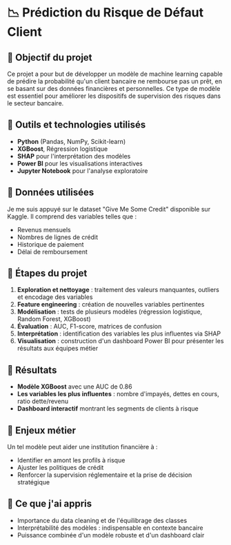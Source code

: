 # 📉 Prédiction du Risque de Défaut Client

## 🎯 Objectif du projet
Ce projet a pour but de développer un modèle de machine learning capable de prédire la probabilité qu'un client bancaire ne rembourse pas un prêt, en se basant sur des données financières et personnelles. Ce type de modèle est essentiel pour améliorer les dispositifs de supervision des risques dans le secteur bancaire.

## 🧰 Outils et technologies utilisés
- **Python** (Pandas, NumPy, Scikit-learn)
- **XGBoost**, Régression logistique
- **SHAP** pour l'interprétation des modèles
- **Power BI** pour les visualisations interactives
- **Jupyter Notebook** pour l'analyse exploratoire

## 📁 Données utilisées
Je me suis appuyé sur le dataset "Give Me Some Credit" disponible sur Kaggle. Il comprend des variables telles que :
- Revenus mensuels
- Nombres de lignes de crédit
- Historique de paiement
- Délai de remboursement

## 🚀 Étapes du projet
1. **Exploration et nettoyage** : traitement des valeurs manquantes, outliers et encodage des variables
2. **Feature engineering** : création de nouvelles variables pertinentes
3. **Modélisation** : tests de plusieurs modèles (régression logistique, Random Forest, XGBoost)
4. **Évaluation** : AUC, F1-score, matrices de confusion
5. **Interprétation** : identification des variables les plus influentes via SHAP
6. **Visualisation** : construction d'un dashboard Power BI pour présenter les résultats aux équipes métier

## 🧠 Résultats
- **Modèle XGBoost** avec une AUC de 0.86
- **Les variables les plus influentes** : nombre d'impayés, dettes en cours, ratio dette/revenu
- **Dashboard interactif** montrant les segments de clients à risque

## 📝 Enjeux métier
Un tel modèle peut aider une institution financière à :
- Identifier en amont les profils à risque
- Ajuster les politiques de crédit
- Renforcer la supervision réglementaire et la prise de décision stratégique

## 📎 Ce que j'ai appris
- Importance du data cleaning et de l'équilibrage des classes
- Interprétabilité des modèles : indispensable en contexte bancaire
- Puissance combinée d'un modèle robuste et d'un dashboard clair